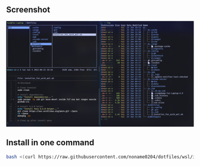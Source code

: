 ## Screenshot
<img align="center" src="screenshot.png"/>

## Install in one command
```bash
bash <(curl https://raw.githubusercontent.com/noname0204/dotfiles/wsl/installer_for_arch_wsl.sh)
```
